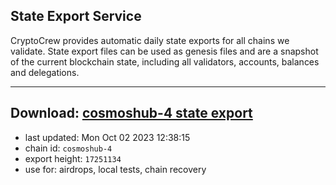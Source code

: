 ## State Export Service
CryptoCrew provides automatic daily state exports for all chains we validate. State export files can be used as genesis files and are a snapshot of the current blockchain state, including all validators, accounts, balances and delegations.

---
**Download: [cosmoshub-4 state export](https://dl.ccvalidators.com/SERVICE/cosmoshub/cosmoshub-4_export_17251134.json)**
---

- last updated: Mon Oct 02 2023 12:38:15
- chain id: `cosmoshub-4`
- export height: `17251134`
- use for: airdrops, local tests, chain recovery
